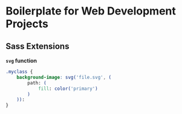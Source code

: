 # Boilerplate for Web Development Projects

## Sass Extensions

**`svg` function**

```scss
.myclass {
    background-image: svg('file.svg', (
        path: (
            fill: color('primary')
        )
    )):
}
```